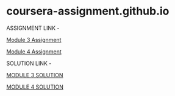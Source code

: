 # coursera-assignment.github.io

ASSIGNMENT LINK -

 [Module 3 Assignment](http://bit.ly/1mKZzJ5)
 
 [Module 4 Assignment](https://github.com/jhu-ep-coursera/fullstack-course4/blob/master/assignments/assignment4/Assignment-4.md)


SOLUTION LINK -

[MODULE 3 SOLUTION](https://learner1234-hope.github.io/coursera-assignment.github.io/module-3-solution/)

[MODULE 4 SOLUTION](http://learner1234-hope.github.io/coursera-assignment.github.io/module_4_solution/)
